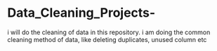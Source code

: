 # Data_Cleaning_Projects-
i will do the cleaning of data in this repository.
i am doing the common cleaning method of data, like deleting duplicates, unused column etc
